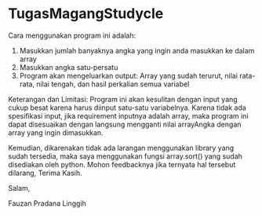 # TugasMagangStudycle

Cara menggunakan program ini adalah:
1. Masukkan jumlah banyaknya angka yang ingin anda masukkan ke dalam array
2. Masukkan angka satu-persatu
3. Program akan mengeluarkan output: Array yang sudah terurut, nilai rata-rata, nilai tengah, dan hasil perkalian semua variabel

Keterangan dan Limitasi:
Program ini akan kesulitan dengan input yang cukup besat karena harus diinput satu-satu variabelnya. Karena tidak ada spesifikasi input, jika requirement inputnya adalah array, maka program ini dapat disesuaikan dengan langsung mengganti nilai arrayAngka dengan array yang ingin dimasukkan.

Kemudian, dikarenakan tidak ada larangan menggunakan library yang sudah tersedia, maka saya menggunakan fungsi array.sort() yang sudah disediakan oleh python. Mohon feedbacknya jika ternyata hal tersebut dilarang, Terima Kasih.

Salam,

Fauzan Pradana Linggih
